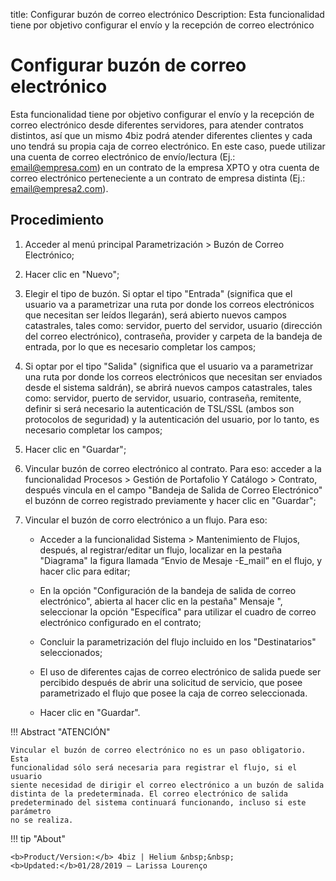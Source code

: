 title:  Configurar buzón de correo electrónico 
Description: Esta funcionalidad tiene por objetivo configurar el envío y la recepción de correo electrónico
# Configurar buzón de correo electrónico

Esta funcionalidad tiene por objetivo configurar el envío y la recepción de correo electrónico desde diferentes servidores, para atender contratos distintos, así que un mismo 4biz podrá atender diferentes clientes y cada uno tendrá su propia caja de correo electrónico. En este caso, puede utilizar una cuenta de correo electrónico de envío/lectura (Ej.: email@empresa.com) en un contrato de la empresa XPTO y otra cuenta de correo electrónico perteneciente a un contrato de empresa distinta (Ej.: email@empresa2.com).

Procedimiento
-------------

1.  Acceder al menú principal Parametrización \> Buzón de Correo Electrónico;

2.  Hacer clic en "Nuevo";

3.  Elegir el tipo de buzón. Si optar el tipo "Entrada" (significa que el
    usuario va a parametrizar una ruta por donde los correos electrónicos que
    necesitan ser leídos llegarán), será abierto nuevos campos catastrales,
    tales como: servidor, puerto del servidor, usuario (dirección del correo
    electrónico), contraseña, provider y carpeta de la bandeja de entrada, por
    lo que es necesario completar los campos;

4.  Si optar por el tipo "Salida" (significa que el usuario va a parametrizar
    una ruta por donde los correos electrónicos que necesitan ser enviados desde
    el sistema saldrán), se abrirá nuevos campos catastrales, tales como:
    servidor, puerto de servidor, usuario, contraseña, remitente, definir si
    será necesario la autenticación de TSL/SSL (ambos son protocolos de
    seguridad) y la autenticación del usuario, por lo tanto, es necesario
    completar los campos;

5.  Hacer clic en "Guardar";

6.  Vincular buzón de correo electrónico al contrato. Para eso: acceder a la
    funcionalidad Procesos \> Gestión de Portafolio Y Catálogo \> Contrato,
    después vincula en el campo "Bandeja de Salida de Correo Electrónico" el
    buzónn de correo registrado previamente y hacer clic en "Guardar";

7.  Vincular el buzón de corro electrónico a un flujo. Para eso:

    -   Acceder a la funcionalidad Sistema \> Mantenimiento de Flujos, después,
        al registrar/editar un flujo, localizar en la pestaña "Diagrama"
        la figura llamada “Envio de Mesaje -E_mail” en el flujo, y hacer clic
        para editar;

    -   En la opción "Configuración de la bandeja de salida de correo
        electrónico", abierta al hacer clic en la pestaña" Mensaje ",
        seleccionar la opción "Específica" para utilizar el cuadro de correo
        electrónico configurado en el contrato;

    -   Concluir la parametrización del flujo incluido en los "Destinatarios"
        seleccionados;

    -   El uso de diferentes cajas de correo electrónico de salida puede ser
        percibido después de abrir una solicitud de servicio, que posee
        parametrizado el flujo que posee la caja de correo seleccionada.

    -   Hacer clic en "Guardar".

!!! Abstract "ATENCIÓN"

    Vincular el buzón de correo electrónico no es un paso obligatorio. Esta
    funcionalidad sólo será necesaria para registrar el flujo, si el usuario
    siente necesidad de dirigir el correo electrónico a un buzón de salida
    distinta de la predeterminada. El correo electrónico de salida
    predeterminado del sistema continuará funcionando, incluso si este parámetro
    no se realiza.
    
!!! tip "About"

    <b>Product/Version:</b> 4biz | Helium &nbsp;&nbsp;
    <b>Updated:</b>01/28/2019 – Larissa Lourenço



